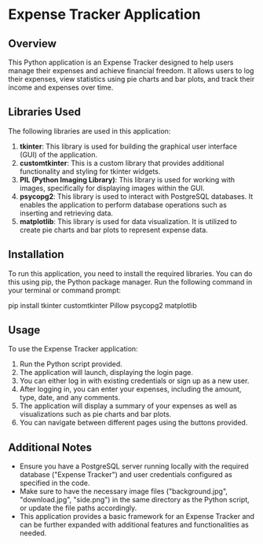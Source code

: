 # Expense Tracker Application

## Overview

This Python application is an Expense Tracker designed to help users manage their expenses and achieve financial freedom. It allows users to log their expenses, view statistics using pie charts and bar plots, and track their income and expenses over time.

## Libraries Used

The following libraries are used in this application:

1. **tkinter**: This library is used for building the graphical user interface (GUI) of the application.
2. **customtkinter**: This is a custom library that provides additional functionality and styling for tkinter widgets.
3. **PIL (Python Imaging Library)**: This library is used for working with images, specifically for displaying images within the GUI.
4. **psycopg2**: This library is used to interact with PostgreSQL databases. It enables the application to perform database operations such as inserting and retrieving data.
5. **matplotlib**: This library is used for data visualization. It is utilized to create pie charts and bar plots to represent expense data.

## Installation

To run this application, you need to install the required libraries. You can do this using pip, the Python package manager. Run the following command in your terminal or command prompt:

 pip install tkinter customtkinter Pillow psycopg2 matplotlib

## Usage

To use the Expense Tracker application:

1. Run the Python script provided.
2. The application will launch, displaying the login page.
3. You can either log in with existing credentials or sign up as a new user.
4. After logging in, you can enter your expenses, including the amount, type, date, and any comments.
5. The application will display a summary of your expenses as well as visualizations such as pie charts and bar plots.
6. You can navigate between different pages using the buttons provided.

## Additional Notes

- Ensure you have a PostgreSQL server running locally with the required database ("Expense Tracker") and user credentials configured as specified in the code.
- Make sure to have the necessary image files ("background.jpg", "download.jpg", "side.png") in the same directory as the Python script, or update the file paths accordingly.
- This application provides a basic framework for an Expense Tracker and can be further expanded with additional features and functionalities as needed.
